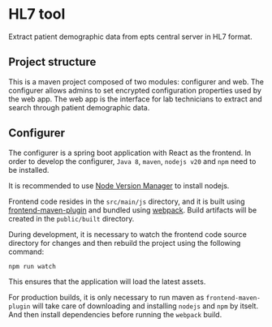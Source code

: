 # HL7 tool
Extract patient demographic data from epts central server in HL7 format.

## Project structure
This is a maven project composed of two modules: configurer and web.
The configurer allows admins to set encrypted configuration properties used by the web app.
The web app is the interface for lab technicians to extract and search through patient demographic data.

## Configurer
The configurer is a spring boot application with React as the frontend.
In order to develop the configurer, `Java 8`, `maven`, `nodejs v20` and `npm` need to be installed.

It is recommended to use [Node Version Manager](https://github.com/nvm-sh/nvm) to install nodejs.

Frontend code resides in the `src/main/js` directory, and it is built using [frontend-maven-plugin](https://github.com/eirslett/frontend-maven-plugin) and bundled using [webpack](https://webpack.js.org/concepts). Build artifacts will be created in the `public/built` directory.

During development, it is necessary to watch the frontend code source directory for changes and then rebuild the project using the following command:

```
npm run watch
```
This ensures that the application will load the latest assets.

For production builds, it is only necessary to run maven as `frontend-maven-plugin` will take care of downloading and installing `nodejs` and `npm` by itselt. And then install dependencies before running the `webpack` build.
